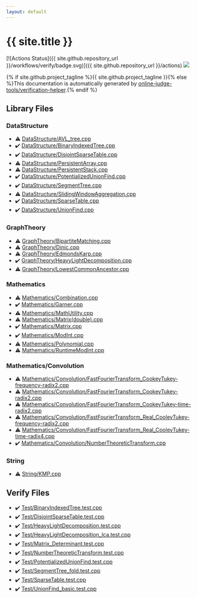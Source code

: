 ```yaml
---
layout: default
---
```


<!-- mathjax config similar to math.stackexchange -->
<script type="text/javascript" async
  src="https://cdnjs.cloudflare.com/ajax/libs/mathjax/2.7.5/MathJax.js?config=TeX-MML-AM_CHTML">
</script>
<script type="text/x-mathjax-config">
  MathJax.Hub.Config({
    TeX: { equationNumbers: { autoNumber: "AMS" }},
    tex2jax: {
      inlineMath: [ ['$','$'] ],
      processEscapes: true
    },
    "HTML-CSS": { matchFontHeight: false },
    displayAlign: "left",
    displayIndent: "2em"
  });
</script>

<script type="text/javascript" src="https://cdnjs.cloudflare.com/ajax/libs/jquery/3.4.1/jquery.min.js"></script>
<script src="https://cdn.jsdelivr.net/npm/jquery-balloon-js@1.1.2/jquery.balloon.min.js" integrity="sha256-ZEYs9VrgAeNuPvs15E39OsyOJaIkXEEt10fzxJ20+2I=" crossorigin="anonymous"></script>
<script type="text/javascript" src="assets/js/copy-button.js"></script>
<link rel="stylesheet" href="assets/css/copy-button.css" />


# {{ site.title }}

[![Actions Status]({{ site.github.repository_url }}/workflows/verify/badge.svg)]({{ site.github.repository_url }}/actions)
<a href="{{ site.github.repository_url }}"><img src="https://img.shields.io/github/last-commit/{{ site.github.owner_name }}/{{ site.github.repository_name }}" /></a>

{% if site.github.project_tagline %}{{ site.github.project_tagline }}{% else %}This documentation is automatically generated by <a href="https://github.com/online-judge-tools/verification-helper">online-judge-tools/verification-helper</a>.{% endif %}

## Library Files

<div id="5e248f107086635fddcead5bf28943fc"></div>

### DataStructure

* :warning: <a href="library/DataStructure/AVL_tree.cpp.html">DataStructure/AVL_tree.cpp</a>
* :heavy_check_mark: <a href="library/DataStructure/BinaryIndexedTree.cpp.html">DataStructure/BinaryIndexedTree.cpp</a>
* :heavy_check_mark: <a href="library/DataStructure/DisjointSparseTable.cpp.html">DataStructure/DisjointSparseTable.cpp</a>
* :warning: <a href="library/DataStructure/PersistentArray.cpp.html">DataStructure/PersistentArray.cpp</a>
* :warning: <a href="library/DataStructure/PersistentStack.cpp.html">DataStructure/PersistentStack.cpp</a>
* :heavy_check_mark: <a href="library/DataStructure/PotentializedUnionFind.cpp.html">DataStructure/PotentializedUnionFind.cpp</a>
* :heavy_check_mark: <a href="library/DataStructure/SegmentTree.cpp.html">DataStructure/SegmentTree.cpp</a>
* :warning: <a href="library/DataStructure/SlidingWindowAggregation.cpp.html">DataStructure/SlidingWindowAggregation.cpp</a>
* :heavy_check_mark: <a href="library/DataStructure/SparseTable.cpp.html">DataStructure/SparseTable.cpp</a>
* :heavy_check_mark: <a href="library/DataStructure/UnionFind.cpp.html">DataStructure/UnionFind.cpp</a>


<div id="f381732df2a59e8e35d7811ba3c2868c"></div>

### GraphTheory

* :warning: <a href="library/GraphTheory/BipartiteMatching.cpp.html">GraphTheory/BipartiteMatching.cpp</a>
* :warning: <a href="library/GraphTheory/Dinic.cpp.html">GraphTheory/Dinic.cpp</a>
* :warning: <a href="library/GraphTheory/EdmondsKarp.cpp.html">GraphTheory/EdmondsKarp.cpp</a>
* :heavy_check_mark: <a href="library/GraphTheory/HeavyLightDecomposition.cpp.html">GraphTheory/HeavyLightDecomposition.cpp</a>
* :warning: <a href="library/GraphTheory/LowestCommonAncestor.cpp.html">GraphTheory/LowestCommonAncestor.cpp</a>


<div id="540b21ecdb276f5087ee585cedd6d5d0"></div>

### Mathematics

* :warning: <a href="library/Mathematics/Combination.cpp.html">Mathematics/Combination.cpp</a>
* :heavy_check_mark: <a href="library/Mathematics/Garner.cpp.html">Mathematics/Garner.cpp</a>
* :warning: <a href="library/Mathematics/MathUtility.cpp.html">Mathematics/MathUtility.cpp</a>
* :warning: <a href="library/Mathematics/Matrix(double).cpp.html">Mathematics/Matrix(double).cpp</a>
* :heavy_check_mark: <a href="library/Mathematics/Matrix.cpp.html">Mathematics/Matrix.cpp</a>
* :heavy_check_mark: <a href="library/Mathematics/ModInt.cpp.html">Mathematics/ModInt.cpp</a>
* :warning: <a href="library/Mathematics/Polynomial.cpp.html">Mathematics/Polynomial.cpp</a>
* :warning: <a href="library/Mathematics/RuntimeModInt.cpp.html">Mathematics/RuntimeModInt.cpp</a>


<div id="637dbc1fa2c49b2df4202c454476276a"></div>

### Mathematics/Convolution

* :warning: <a href="library/Mathematics/Convolution/FastFourierTransform_CookeyTukey-frequency-radix2.cpp.html">Mathematics/Convolution/FastFourierTransform_CookeyTukey-frequency-radix2.cpp</a>
* :warning: <a href="library/Mathematics/Convolution/FastFourierTransform_CookeyTukey-radix2.cpp.html">Mathematics/Convolution/FastFourierTransform_CookeyTukey-radix2.cpp</a>
* :warning: <a href="library/Mathematics/Convolution/FastFourierTransform_CookeyTukey-time-radix2.cpp.html">Mathematics/Convolution/FastFourierTransform_CookeyTukey-time-radix2.cpp</a>
* :warning: <a href="library/Mathematics/Convolution/FastFourierTransform_Real_CooleyTukey-frequency-radix2.cpp.html">Mathematics/Convolution/FastFourierTransform_Real_CooleyTukey-frequency-radix2.cpp</a>
* :warning: <a href="library/Mathematics/Convolution/FastFourierTransform_Real_CooleyTukey-time-radix4.cpp.html">Mathematics/Convolution/FastFourierTransform_Real_CooleyTukey-time-radix4.cpp</a>
* :heavy_check_mark: <a href="library/Mathematics/Convolution/NumberTheoreticTransform.cpp.html">Mathematics/Convolution/NumberTheoreticTransform.cpp</a>


<div id="27118326006d3829667a400ad23d5d98"></div>

### String

* :warning: <a href="library/String/KMP.cpp.html">String/KMP.cpp</a>


## Verify Files

* :heavy_check_mark: <a href="verify/Test/BinaryIndexedTree.test.cpp.html">Test/BinaryIndexedTree.test.cpp</a>
* :heavy_check_mark: <a href="verify/Test/DisjointSparseTable.test.cpp.html">Test/DisjointSparseTable.test.cpp</a>
* :heavy_check_mark: <a href="verify/Test/HeavyLightDecomposition.test.cpp.html">Test/HeavyLightDecomposition.test.cpp</a>
* :heavy_check_mark: <a href="verify/Test/HeavyLightDecomposition_lca.test.cpp.html">Test/HeavyLightDecomposition_lca.test.cpp</a>
* :heavy_check_mark: <a href="verify/Test/Matrix_Determinant.test.cpp.html">Test/Matrix_Determinant.test.cpp</a>
* :heavy_check_mark: <a href="verify/Test/NumberTheoreticTransform.test.cpp.html">Test/NumberTheoreticTransform.test.cpp</a>
* :heavy_check_mark: <a href="verify/Test/PotentializedUnionFind.test.cpp.html">Test/PotentializedUnionFind.test.cpp</a>
* :heavy_check_mark: <a href="verify/Test/SegmentTree_fold.test.cpp.html">Test/SegmentTree_fold.test.cpp</a>
* :heavy_check_mark: <a href="verify/Test/SparseTable.test.cpp.html">Test/SparseTable.test.cpp</a>
* :heavy_check_mark: <a href="verify/Test/UnionFind_basic.test.cpp.html">Test/UnionFind_basic.test.cpp</a>


